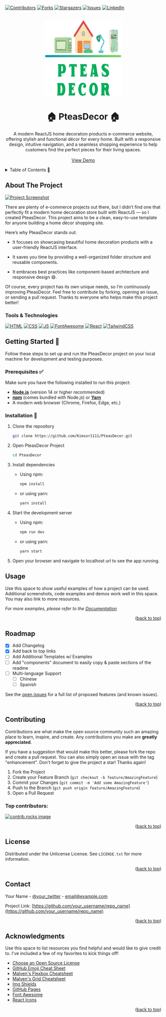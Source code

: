 [![Contributors][contributors-shield]][contributors-url]
[![Forks][forks-shield]][forks-url]
[![Stargazers][stars-shield]][stars-url]
[![Issues][issues-shield]][issues-url]
[![LinkedIn][linkedin-shield]][linkedin-url]

<!-- PROJECT LOGO -->
<br />
<div align="center">
  <a href="https://github.com/Kimsor1111/PteasDecor">
    <img src="src/assets/Logo/PteasDecor.png" alt="Logo" width="250" height="250">
  </a>

  <h1 align="center">🏠 PteasDecor 🏠</h1>

  <p align="center">
    A modern ReactJS home decoration products e-commerce website, offering stylish and functional décor for every home.
    Built with a responsive design, intuitive navigation, and a seamless shopping experience to help customers find the perfect pieces for their living spaces.
    <br />
    <br />
    <a href="https://github.com/Kimsor1111/PteasDecor">View Demo</a>
  </p>
</div>

<!-- TABLE OF CONTENTS -->
<details>
  <summary>Table of Contents 📑</summary> 
  <ol>
    <li>
      <a href="#about-the-project">About The Project</a> 📖
      <ul>
        <li><a href="#built-with">Built With 🛠️</a></li>
      </ul>
    </li>
    <li>
      <a href="#getting-started">Getting Started 🚀</a>
      <ul>
        <li><a href="#prerequisites">Prerequisites ✅</a></li>
        <li><a href="#installation">Installation 💾</a></li>
      </ul>
    </li>
    <li><a href="#usage">Usage 🧑‍💻</a></li>
    <li><a href="#roadmap">Roadmap 🛤️</a></li>
    <li><a href="#contributing">Contributing 🤝</a></li>
    <li><a href="#license">License 📜</a></li>
    <li><a href="#contact">Contact 📬</a></li>
    <li><a href="#acknowledgments">Acknowledgments 🙏</a></li>
  </ol>
</details>




<!-- ABOUT THE PROJECT -->
<p id="about-the-project">
</p>

## About The Project
[![Project Screenshot][project-screenshot]](https://example.com)

  There are plenty of e-commerce projects out there, but I didn’t find one that perfectly fit a modern home decoration store built with ReactJS — so I created PteasDecor. This project aims to be a clean, easy-to-use template for anyone building a home décor shopping site.

Here’s why PteasDecor stands out:

  * It focuses on showcasing beautiful home decoration products with a user-friendly ReactJS interface.

  * It saves you time by providing a well-organized folder structure and reusable components.

  * It embraces best practices like component-based architecture and responsive design 😄.

Of course, every project has its own unique needs, so I’m continuously improving PteasDecor. Feel free to contribute by forking, opening an issue, or sending a pull request. Thanks to everyone who helps make this project better!


<p id="built-with">
</p>

### Tools & Technologies

[![HTML][HTML]][HTML-url]
[![CSS][CSS]][CSS-url]
[![JS][JS]][JS-url]
[![FontAwesome][FontAwesome]][FontAwesome-url]
[![React][React.js]][React-url]
[![TailwindCSS][TailwindCSS]][TailwindCSS-url]


<!-- GETTING STARTED -->
## Getting Started 🚀

Follow these steps to set up and run the PteasDecor project on your local machine for development and testing purposes.

### Prerequisites ✅

Make sure you have the following installed to run this project:

  * **[Node.js](https://nodejs.org/)** (version 14 or higher recommended)  
  * **[npm](https://www.npmjs.com/)** (comes bundled with Node.js) or **[Yarn](https://yarnpkg.com/)**  
  * A modern web browser (Chrome, Firefox, Edge, etc.)

### Installation 💾

1. Clone the repository
   
   ```sh
   git clone https://github.com/Kimsor1111/PteasDecor.git
   ```
2. Open PteasDecor Project
   
   ```sh
   cd PteasDecor
   ```
3. Install dependencies

    * Using npm:
     
       ```sh
       npm install
       ```
     
    * or using yarn:
     
       ```sh
       yarn install
       ```
4. Start the development server

    * Using npm:
  
       ```sh
       npm run dev
       ```
     
    * or using yarn:
  
       ```sh
       yarn start
       ```
     
5. Open your browser and navigate to localhost url to see the app running.

<!-- USAGE EXAMPLES -->
## Usage

Use this space to show useful examples of how a project can be used. Additional screenshots, code examples and demos work well in this space. You may also link to more resources.

_For more examples, please refer to the [Documentation](https://example.com)_

<p align="right">(<a href="#readme-top">back to top</a>)</p>



<!-- ROADMAP -->
## Roadmap

- [x] Add Changelog
- [x] Add back to top links
- [ ] Add Additional Templates w/ Examples
- [ ] Add "components" document to easily copy & paste sections of the readme
- [ ] Multi-language Support
    - [ ] Chinese
    - [ ] Spanish

See the [open issues](https://github.com/othneildrew/Best-README-Template/issues) for a full list of proposed features (and known issues).

<p align="right">(<a href="#readme-top">back to top</a>)</p>



<!-- CONTRIBUTING -->
## Contributing

Contributions are what make the open source community such an amazing place to learn, inspire, and create. Any contributions you make are **greatly appreciated**.

If you have a suggestion that would make this better, please fork the repo and create a pull request. You can also simply open an issue with the tag "enhancement".
Don't forget to give the project a star! Thanks again!

1. Fork the Project
2. Create your Feature Branch (`git checkout -b feature/AmazingFeature`)
3. Commit your Changes (`git commit -m 'Add some AmazingFeature'`)
4. Push to the Branch (`git push origin feature/AmazingFeature`)
5. Open a Pull Request

### Top contributors:

<a href="https://github.com/othneildrew/Best-README-Template/graphs/contributors">
  <img src="https://contrib.rocks/image?repo=othneildrew/Best-README-Template" alt="contrib.rocks image" />
</a>

<p align="right">(<a href="#readme-top">back to top</a>)</p>



<!-- LICENSE -->
## License

Distributed under the Unlicense License. See `LICENSE.txt` for more information.

<p align="right">(<a href="#readme-top">back to top</a>)</p>



<!-- CONTACT -->
## Contact

Your Name - [@your_twitter](https://twitter.com/your_username) - email@example.com

Project Link: [https://github.com/your_username/repo_name](https://github.com/your_username/repo_name)

<p align="right">(<a href="#readme-top">back to top</a>)</p>



<!-- ACKNOWLEDGMENTS -->
## Acknowledgments

Use this space to list resources you find helpful and would like to give credit to. I've included a few of my favorites to kick things off!

* [Choose an Open Source License](https://choosealicense.com)
* [GitHub Emoji Cheat Sheet](https://www.webpagefx.com/tools/emoji-cheat-sheet)
* [Malven's Flexbox Cheatsheet](https://flexbox.malven.co/)
* [Malven's Grid Cheatsheet](https://grid.malven.co/)
* [Img Shields](https://shields.io)
* [GitHub Pages](https://pages.github.com)
* [Font Awesome](https://fontawesome.com)
* [React Icons](https://react-icons.github.io/react-icons/search)

<p align="right">(<a href="#readme-top">back to top</a>)</p>



<!-- MARKDOWN LINKS & IMAGES -->
[contributors-shield]: https://img.shields.io/github/contributors/Kimsor1111/PteasDecor.svg?style=for-the-badge
[contributors-url]: https://github.com/Kimsor1111/PteasDecor/graphs/contributors
[forks-shield]: https://img.shields.io/github/forks/Kimsor1111/PteasDecor.svg?style=for-the-badge
[forks-url]: https://github.com/othneildrew/Best-README-Template/network/members
[stars-shield]: https://img.shields.io/github/stars/Kimsor1111/PteasDecor.svg?style=for-the-badge
[stars-url]: https://github.com/othneildrew/Best-README-Template/stargazers
[issues-shield]: https://img.shields.io/github/issues/Kimsor1111/PteasDecor.svg?style=for-the-badge
[issues-url]: https://github.com/othneildrew/Best-README-Template/issues
[linkedin-shield]: https://img.shields.io/badge/-LinkedIn-black.svg?style=for-the-badge&logo=linkedin&colorB=555
[linkedin-url]: https://linkedin.com/in/othneildrew
[project-screenshot]: images/screenshot.png
[HTML]: https://img.shields.io/badge/HTML-20232A?style=for-the-badge&logo=html5&logoColor=E34F26
[HTML-url]: https://www.w3schools.com/html/
[CSS]: https://img.shields.io/badge/CSS-20232A?style=for-the-badge&logo=css&logoColor=1572B6
[CSS-url]: https://www.w3schools.com/css/
[JS]: https://img.shields.io/badge/javascript-20232A?style=for-the-badge&logo=javascript&logoColor=F7DF1E
[JS-url]: https://www.w3schools.com/js/
[FontAwesome]: https://img.shields.io/badge/FontAwesome-20232A?style=for-the-badge&logo=font-awesome&logoColor=#538DD7
[FontAwesome-url]: https://fontawesome.com/
[TailwindCSS]: https://img.shields.io/badge/Tailwind_CSS-20232A?style=for-the-badge&logo=tailwind-css&logoColor=38B2AC
[TailwindCSS-url]: https://tailwindcss.com/
[React.js]: https://img.shields.io/badge/React-20232A?style=for-the-badge&logo=react&logoColor=61DAFB
[React-url]: https://reactjs.org/


















